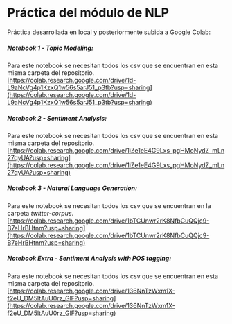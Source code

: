 # Práctica del módulo de NLP
Práctica desarrollada en local y posteriormente subida a Google Colab:

##### Notebook 1 - Topic Modeling:
Para este notebook se necesitan todos los csv que se encuentran en esta misma carpeta del repositorio. <br>
[https://colab.research.google.com/drive/1d-L9aNcVg4p1KzxQ1w56s5arJ51_p3tb?usp=sharing](https://colab.research.google.com/drive/1d-L9aNcVg4p1KzxQ1w56s5arJ51_p3tb?usp=sharing)

##### Notebook 2 - Sentiment Analysis:
Para este notebook se necesitan todos los csv que se encuentran en esta misma carpeta del repositorio. <br>
[https://colab.research.google.com/drive/1iZe1eE4G9Lxs_pgHMoNydZ_mLn27qyUA?usp=sharing](https://colab.research.google.com/drive/1iZe1eE4G9Lxs_pgHMoNydZ_mLn27qyUA?usp=sharing)

##### Notebook 3 - Natural Language Generation:
Para este notebook se necesitan todos los csv que se encuentran en la carpeta *twitter-corpus*. <br>
[https://colab.research.google.com/drive/1bTCUnwr2rK8NfbCuQQjc9-B7eHrBHtnm?usp=sharing](https://colab.research.google.com/drive/1bTCUnwr2rK8NfbCuQQjc9-B7eHrBHtnm?usp=sharing)

##### Notebook Extra - Sentiment Analysis with POS tagging:
Para este notebook se necesitan todos los csv que se encuentran en esta misma carpeta del repositorio. <br>
[https://colab.research.google.com/drive/136NnTzWxm1X-f2eU_DM5ltAuU0rz_GlF?usp=sharing](https://colab.research.google.com/drive/136NnTzWxm1X-f2eU_DM5ltAuU0rz_GlF?usp=sharing)